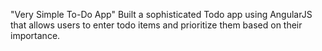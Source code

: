 "Very Simple To-Do App"
 Built a sophisticated Todo app using AngularJS that allows users to enter todo items and prioritize them based on their importance.
